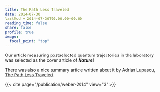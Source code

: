 ```yaml
---
title: The Path Less Traveled
date: 2014-07-30
lastMod = 2014-07-30T00:00:00-00:00 
reading_time: false  
share: false  
profile: true  
image:
  focal_point: "top"
---
```


Our article measuring postselected quantum trajectories in the laboratory was selected as the cover article of _**Nature**_!

There was also a nice summary article written about it by Adrian Lupascu, [The Path Less Traveled](http://www.nature.com/nature/journal/v511/n7511/full/511538a.html).

{{< cite page="/publication/weber-2014" view="3" >}}

